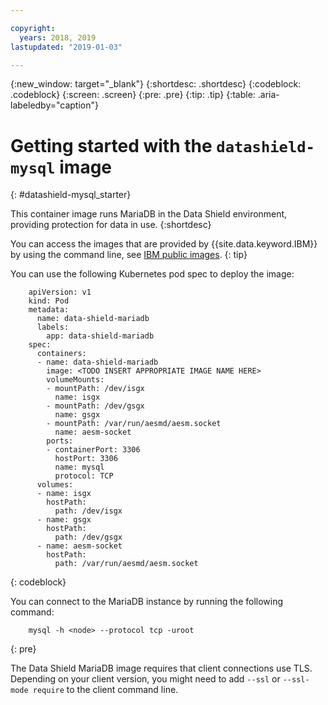 ```yaml
---

copyright:
  years: 2018, 2019
lastupdated: "2019-01-03"

---
```


{:new_window: target="_blank"}
{:shortdesc: .shortdesc}
{:codeblock: .codeblock}
{:screen: .screen}
{:pre: .pre}
{:tip: .tip}
{:table: .aria-labeledby="caption"}

# Getting started with the `datashield-mysql` image
{: #datashield-mysql_starter}

This container image runs MariaDB in the Data Shield environment, providing protection for data in use.
{:shortdesc}

You can access the images that are provided by {{site.data.keyword.IBM}} by using the command line, see [IBM public images](/docs/services/Registry?topic=registry-public_images#public_images).
{: tip}

You can use the following Kubernetes pod spec to deploy the image:

```
    apiVersion: v1
    kind: Pod
    metadata:
      name: data-shield-mariadb
      labels:
        app: data-shield-mariadb
    spec:
      containers:
      - name: data-shield-mariadb
        image: <TODO INSERT APPROPRIATE IMAGE NAME HERE>
        volumeMounts:
        - mountPath: /dev/isgx
          name: isgx
        - mountPath: /dev/gsgx
          name: gsgx
        - mountPath: /var/run/aesmd/aesm.socket
          name: aesm-socket
        ports:
        - containerPort: 3306
          hostPort: 3306
          name: mysql
          protocol: TCP
      volumes:
      - name: isgx
        hostPath:
          path: /dev/isgx
      - name: gsgx
        hostPath:
          path: /dev/gsgx
      - name: aesm-socket
        hostPath:
          path: /var/run/aesmd/aesm.socket
```
{: codeblock}

You can connect to the MariaDB instance by running the following command:

```
    mysql -h <node> --protocol tcp -uroot
```
{: pre}

The Data Shield MariaDB image requires that client connections use TLS. Depending on your client version, you might need to add `--ssl` or `--ssl-mode require` to the client command line.
